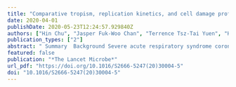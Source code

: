 ```yaml
---
title: "Comparative tropism, replication kinetics, and cell damage profiling of SARS-CoV-2 and SARS-CoV with implications for clinical manifestations, transmissibility, and laboratory studies of COVID-19: an observational study"
date: 2020-04-01
publishDate: 2020-05-23T12:24:57.929840Z
authors: ["Hin Chu", "Jasper Fuk-Woo Chan", "Terrence Tsz-Tai Yuen", "Huiping Shuai", "Shuofeng Yuan", "Yixin Wang", "Bingjie Hu", "Cyril Chik-Yan Yip", "Jessica Oi-Ling Tsang", "Xiner Huang", "Yue Chai", "Dong Yang", "Yuxin Hou", "Kenn Ka-Heng Chik", "Xi Zhang", "Agnes Yim-Fong Fung", "Hoi-Wah Tsoi", "Jian-Piao Cai", "Wan-Mui Chan", "Jonathan Daniel Ip", "Allen Wing-Ho Chu", "Jie Zhou", "David Christopher Lung", "Kin-Hang Kok", "Kelvin Kai-Wang To", "Owen Tak-Yin Tsang", "Kwok-Hung Chan", "Kwok-Yung Yuen"]
publication_types: ["2"]
abstract: " Summary  Background Severe acute respiratory syndrome coronavirus 2 (SARS-CoV-2) was reported from China in January, 2020. SARS-CoV-2 is efficiently transmitted from person to person and, in 2 months, has caused more than 82 000 laboratory-confirmed cases of coronavirus disease 2019 (COVID-19) and 2800 deaths in 46 countries. The total number of cases and deaths has surpassed that of the 2003 severe acute respiratory syndrome coronavirus (SARS-CoV). Although both COVID-19 and severe acute respiratory syndrome (SARS) manifest as pneumonia, COVID-19 is associated with apparently more efficient transmission, fewer cases of diarrhoea, increased mental confusion, and a lower crude fatality rate. However, the underlying virus–host interactive characteristics conferring these observations on transmissibility and clinical manifestations of COVID-19 remain unknown.   Methods We systematically investigated the cellular susceptibility, species tropism, replication kinetics, and cell damage of SARS-CoV-2 and compared findings with those for SARS-CoV. We compared SARS-CoV-2 and SARS-CoV replication in different cell lines with one-way ANOVA. For the area under the curve comparison between SARS-CoV-2 and SARS-CoV replication in Calu3 (pulmonary) and Caco2 (intestinal) cells, we used Student's textitt test. We analysed cell damage induced by SARS-CoV-2 and SARS-CoV with one-way ANOVA.   Findings SARS-CoV-2 infected and replicated to comparable levels in human Caco2 cells and Calu3 cells over a period of 120 h (p=0·52). By contrast, SARS-CoV infected and replicated more efficiently in Caco2 cells than in Calu3 cells under the same multiplicity of infection (p=0·0098). SARS-CoV-2, but not SARS-CoV, replicated modestly in U251 (neuronal) cells (p=0·036). For animal species cell tropism, both SARS-CoV and SARS-CoV-2 replicated in non-human primate, cat, rabbit, and pig cells. SARS-CoV, but not SARS-CoV-2, infected and replicated in textitRhinolophus sinicus bat kidney cells. SARS-CoV-2 consistently induced significantly delayed and milder levels of cell damage than did SARS-CoV in non-human primate cells (VeroE6, p=0·016; FRhK4, p=0·0004).   Interpretation As far as we know, our study presents the first quantitative data for tropism, replication kinetics, and cell damage of SARS-CoV-2. These data provide novel insights into the lower incidence of diarrhoea, decreased disease severity, and reduced mortality in patients with COVID-19, with respect to the pathogenesis and high transmissibility of SARS-CoV-2 compared with SARS-CoV.   Funding May Tam Mak Mei Yin, The Shaw Foundation Hong Kong, Richard Yu and Carol Yu, Michael Seak-Kan Tong, Respiratory Viral Research Foundation, Hui Ming, Hui Hoy and Chow Sin Lan Charity Fund, Chan Yin Chuen Memorial Charitable Foundation, Marina Man-Wai Lee, The Hong Kong Hainan Commercial Association South China Microbiology Research Fund, The Jessie & George Ho Charitable Foundation, Perfect Shape Medical, The Consultancy Service for Enhancing Laboratory Surveillance of Emerging Infectious Diseases and Research Capability on Antimicrobial Resistance for the Department of Health of the Hong Kong Special Administrative Region Government, The Theme-Based Research Scheme of the Research Grants Council, Sanming Project of Medicine in Shenzhen, and The High Level-Hospital Program, Health Commission of Guangdong Province, China.  "
featured: false
publication: "*The Lancet Microbe*"
url_pdf: "https://doi.org/10.1016/S2666-5247(20)30004-5"
doi: "10.1016/S2666-5247(20)30004-5"
---
```


